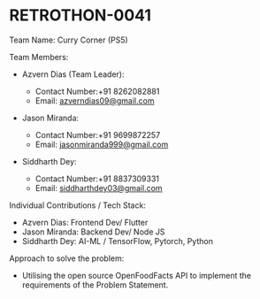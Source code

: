 # RETROTHON-0041

Team Name: Curry Corner (PS5)

Team Members:
- Azvern Dias (Team Leader):
	- Contact Number:+91 8262082881
	- Email: azverndias09@gmail.com

- Jason Miranda:
	- Contact Number:+91 9699872257
	- Email: jasonmiranda999@gmail.com

- Siddharth Dey:
	- Contact Number:+91 8837309331
	- Email: siddharthdey03@gmail.com


Individual Contributions / Tech Stack:
- Azvern Dias: Frontend Dev/ Flutter
- Jason Miranda: Backend Dev/ Node JS
- Siddharth Dey: AI-ML / TensorFlow, Pytorch, Python

Approach to solve the problem:
- Utilising the open source OpenFoodFacts API to implement the requirements of the Problem Statement.

